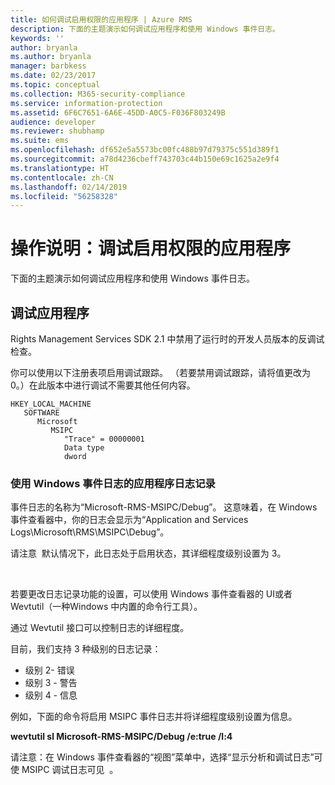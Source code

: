 ```yaml
---
title: 如何调试启用权限的应用程序 | Azure RMS
description: 下面的主题演示如何调试应用程序和使用 Windows 事件日志。
keywords: ''
author: bryanla
ms.author: bryanla
manager: barbkess
ms.date: 02/23/2017
ms.topic: conceptual
ms.collection: M365-security-compliance
ms.service: information-protection
ms.assetid: 6F6C7651-6A6E-45DD-A0C5-F036F803249B
audience: developer
ms.reviewer: shubhamp
ms.suite: ems
ms.openlocfilehash: df652e5a5573bc00fc488b97d79375c551d389f1
ms.sourcegitcommit: a78d4236cbeff743703c44b150e69c1625a2e9f4
ms.translationtype: HT
ms.contentlocale: zh-CN
ms.lasthandoff: 02/14/2019
ms.locfileid: "56258328"
---
```

# <a name="how-to-debug-a-rights-enabled-application"></a>操作说明：调试启用权限的应用程序

下面的主题演示如何调试应用程序和使用 Windows 事件日志。

## <a name="debugging-your-application"></a>调试应用程序

Rights Management Services SDK 2.1 中禁用了运行时的开发人员版本的反调试检查。

你可以使用以下注册表项启用调试跟踪。 （若要禁用调试跟踪，请将值更改为 0。）在此版本中进行调试不需要其他任何内容。


```
HKEY_LOCAL_MACHINE
   SOFTWARE
      Microsoft
         MSIPC
            "Trace" = 00000001
            Data type
            dword
```

### <a name="application-logging-by-using-the-windows-event-log"></a>使用 Windows 事件日志的应用程序日志记录

事件日志的名称为“Microsoft-RMS-MSIPC/Debug”。 这意味着，在 Windows 事件查看器中，你的日志会显示为“Application and Services Logs\\Microsoft\\RMS\\MSIPC\\Debug”。

请注意  默认情况下，此日志处于启用状态，其详细程度级别设置为 3。

 

若要更改日志记录功能的设置，可以使用 Windows 事件查看器的 UI或者 Wevtutil（一种Windows 中内置的命令行工具）。

通过 Wevtutil 接口可以控制日志的详细程度。

目前，我们支持 3 种级别的日志记录：

-   级别 2- 错误
-   级别 3 - 警告
-   级别 4 - 信息

例如，下面的命令将启用 MSIPC 事件日志并将详细程度级别设置为信息。

**wevtutil sl Microsoft-RMS-MSIPC/Debug /e:true /l:4**

请注意：在 Windows 事件查看器的“视图”菜单中，选择“显示分析和调试日志”可使 MSIPC 调试日志可见  。

